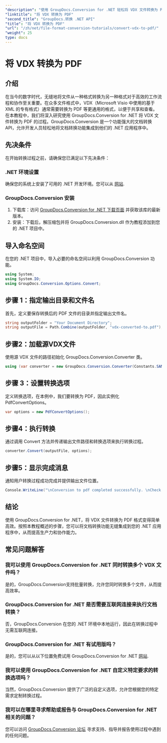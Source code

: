 ```yaml
---
"description": "使用 GroupDocs.Conversion for .NET 轻松将 VDX 文件转换为 PDF 格式。无缝文档转换功能增强您的 .NET 应用程序。"
"linktitle": "将 VDX 转换为 PDF"
"second_title": "GroupDocs.转换 .NET API"
"title": "将 VDX 转换为 PDF"
"url": "/zh/net/file-format-conversion-tutorials/convert-vdx-to-pdf/"
"weight": 25
type: docs
---
```

# 将 VDX 转换为 PDF

## 介绍
在当今的数字时代，无缝地将文件从一种格式转换为另一种格式对于高效的工作流程和协作至关重要。在众多文件格式中，VDX（Microsoft Visio 中使用的基于 XML 的专有格式）通常需要转换为 PDF 等更通用的格式，以便于共享和查看。
在本教程中，我们将深入研究使用 GroupDocs.Conversion for .NET 将 VDX 文件转换为 PDF 的过程。GroupDocs.Conversion 是一个功能强大的文档转换 API，允许开发人员轻松地将文档转换功能集成到他们的 .NET 应用程序中。
## 先决条件
在开始转换过程之前，请确保您已满足以下先决条件：
### .NET 环境设置
确保您的系统上安装了可用的 .NET 开发环境。您可以从 [网站](https://dotnet。microsoft.com/download).
### GroupDocs.Conversion 安装
1. 下载库：访问 [GroupDocs.Conversion for .NET 下载页面](https://releases.groupdocs.com/conversion/net/) 并获取该库的最新版本。
2. 安装：下载后，解压缩包并将 GroupDocs.Conversion.dll 作为教程添加到您的 .NET 项目中。

## 导入命名空间
在您的 .NET 项目中，导入必要的命名空间以利用 GroupDocs.Conversion 功能。

```csharp
using System;
using System.IO;
using GroupDocs.Conversion.Options.Convert;
```
## 步骤 1：指定输出目录和文件名
首先，定义要保存转换后的 PDF 文件的目录并指定输出文件名。
```csharp
string outputFolder = "Your Document Directory";
string outputFile = Path.Combine(outputFolder, "vdx-converted-to.pdf");
```
## 步骤2：加载源VDX文件
使用源 VDX 文件的路径初始化 GroupDocs.Conversion.Converter 类。
```csharp
using (var converter = new GroupDocs.Conversion.Converter(Constants.SAMPLE_VDX))
```
## 步骤 3：设置转换选项
定义转换选项，在本例中，我们要转换为 PDF，因此实例化 PdfConvertOptions。
```csharp
var options = new PdfConvertOptions();
```
## 步骤4：执行转换
通过调用 Convert 方法并传递输出文件路径和转换选项来执行转换过程。
```csharp
converter.Convert(outputFile, options);
```
## 步骤5：显示完成消息
通知用户转换过程成功完成并提供输出文件位置。
```csharp
Console.WriteLine("\nConversion to pdf completed successfully. \nCheck output in {0}", outputFolder);
```

## 结论
使用 GroupDocs.Conversion for .NET，将 VDX 文件转换为 PDF 格式变得简单高效。按照本教程概述的步骤，您可以将文档转换功能无缝集成到您的 .NET 应用程序中，从而提高生产力和协作能力。

## 常见问题解答
### 我可以使用 GroupDocs.Conversion for .NET 同时转换多个 VDX 文件吗？
是的，GroupDocs.Conversion支持批量转换，允许您同时转换多个文件，从而提高效率。
### GroupDocs.Conversion for .NET 是否需要互联网连接来执行文档转换？
否，GroupDocs.Conversion 在您的 .NET 环境中本地运行，因此在转换过程中无需互联网连接。
### GroupDocs.Conversion for .NET 有试用版吗？
是的，您可以从以下位置免费试用 GroupDocs.Conversion for .NET [网站](https://releases。groupdocs.com/).
### 我可以使用 GroupDocs.Conversion for .NET 自定义特定要求的转换选项吗？
当然，GroupDocs.Conversion 提供了广泛的自定义选项，允许您根据您的特定需求定制转换过程。
### 我可以在哪里寻求帮助或报告与 GroupDocs.Conversion for .NET 相关的问题？
您可以访问 [GroupDocs.Conversion 论坛](https://forum.groupdocs.com/c/conversion/11) 寻求支持、指导并报告使用过程中遇到的任何问题。